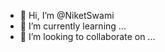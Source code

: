 - 👋 Hi, I’m @NiketSwami
- 🌱 I’m currently learning ...
- 💞️ I’m looking to collaborate on ...


<!---
NiketSwami/NiketSwami is a ✨ special ✨ repository because its `README.md` (this file) appears on your GitHub profile.
You can click the Preview link to take a look at your changes.
--->
